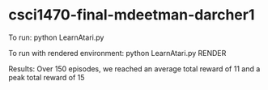 # csci1470-final-mdeetman-darcher1
To run:
python LearnAtari.py

To run with rendered environment:
python LearnAtari.py RENDER

Results:
Over 150 episodes, we reached an average total reward of 11 and a peak total reward of 15
